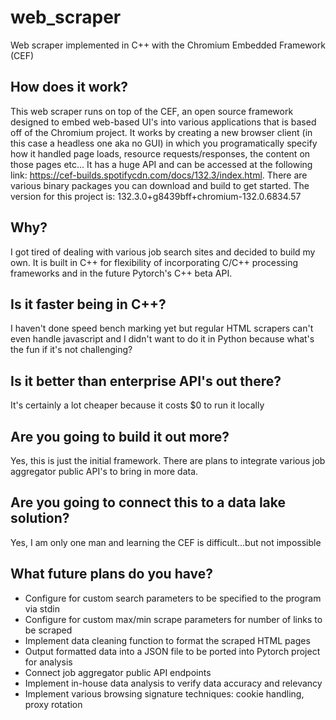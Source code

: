 # web_scraper
Web scraper implemented in C++ with the Chromium Embedded Framework (CEF)

## How does it work?
This web scraper runs on top of the CEF, an open source framework designed to embed web-based UI's into various applications that is based off of the Chromium project.
It works by creating a new browser client (in this case a headless one aka no GUI) in which you programatically specify how it handled page loads, resource requests/responses, the content on those pages etc...
It has a huge API and can be accessed at the following link: https://cef-builds.spotifycdn.com/docs/132.3/index.html. There are various binary packages you can download and build to get started.
The version for this project is: 132.3.0+g8439bff+chromium-132.0.6834.57

## Why?
I got tired of dealing with various job search sites and decided to build my own.
It is built in C++ for flexibility of incorporating C/C++ processing frameworks and in the future Pytorch's C++ beta API.

## Is it faster being in C++?
I haven't done speed bench marking yet but regular HTML scrapers can't even handle javascript and I didn't want to do it in Python because what's the fun if it's not challenging?

## Is it better than enterprise API's out there?
It's certainly a lot cheaper because it costs $0 to run it locally

## Are you going to build it out more?
Yes, this is just the initial framework. There are plans to integrate various job aggregator public API's to bring in more data.

## Are you going to connect this to a data lake solution?
Yes, I am only one man and learning the CEF is difficult...but not impossible

## What future plans do you have?
- Configure for custom search parameters to be specified to the program via stdin
- Configure for custom max/min scrape parameters for number of links to be scraped
- Implement data cleaning function to format the scraped HTML pages
- Output formatted data into a JSON file to be ported into Pytorch project for analysis
- Connect job aggregator public API endpoints
- Implement in-house data analysis to verify data accuracy and relevancy
- Implement various browsing signature techniques: cookie handling, proxy rotation
